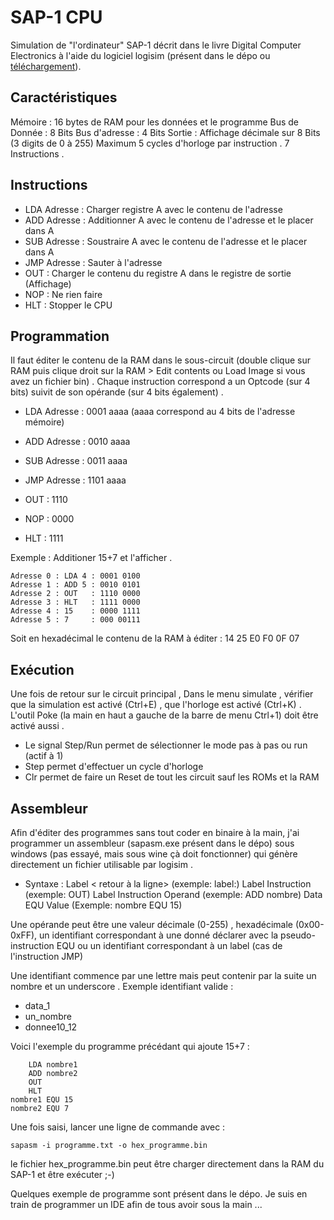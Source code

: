 # SAP-1 CPU

Simulation de "l'ordinateur" SAP-1 décrit dans le livre Digital Computer Electronics à l'aide du logiciel logisim (présent dans le dépo ou [téléchargement](http://www.cburch.com/logisim/download.html)). 

## Caractéristiques 
Mémoire : 16 bytes de RAM pour les données et le programme
Bus de Donnée : 8 Bits
Bus d'adresse : 4 Bits 
Sortie : Affichage décimale sur 8 Bits (3 digits de 0 à 255)
Maximum 5 cycles d'horloge par instruction .
7 Instructions .

## Instructions

 - LDA Adresse : Charger registre A avec le contenu de l'adresse 
 - ADD Adresse : Additionner A avec le contenu de l'adresse et le
   placer dans A
 - SUB Adresse : Soustraire A avec le contenu de l'adresse et le
   placer dans A
 - JMP Adresse : Sauter à l'adresse
 - OUT : Charger le contenu du registre A dans le registre de sortie (Affichage)
 - NOP : Ne rien faire
 - HLT : Stopper le CPU

## Programmation

Il faut éditer le contenu de la RAM dans le sous-circuit (double clique sur RAM puis clique droit sur la RAM > Edit contents ou Load Image si vous avez un fichier bin)  .
Chaque instruction correspond a un Optcode (sur 4 bits) suivit de son opérande (sur 4 bits également) . 

 - LDA Adresse : 0001 aaaa (aaaa correspond au 4 bits de l'adresse mémoire)

 - ADD Adresse : 0010 aaaa
 - SUB Adresse : 0011 aaaa
 - JMP Adresse : 1101 aaaa
 - OUT  : 1110
 - NOP : 0000
 - HLT : 1111

 
 Exemple : Additioner 15+7 et l'afficher . 

    Adresse 0 : LDA 4 : 0001 0100 
    Adresse 1 : ADD 5 : 0010 0101
    Adresse 2 : OUT   : 1110 0000
    Adresse 3 : HLT   : 1111 0000
    Adresse 4 : 15    : 0000 1111
    Adresse 5 : 7     : 000 00111

Soit en hexadécimal le contenu de la RAM à éditer :
14 25 E0 F0 0F 07

## Exécution

Une fois de retour sur le circuit principal , Dans le menu simulate , vérifier que la simulation est activé (Ctrl+E) , que l'horloge est activé (Ctrl+K) . L'outil Poke (la main en haut a gauche de la barre de menu Ctrl+1) doit être activé aussi .

 - Le signal Step/Run permet de sélectionner le mode pas à pas ou run (actif à 1)
 - Step permet d'effectuer un cycle d'horloge
 - Clr permet de faire un Reset de tout les circuit sauf les ROMs et la RAM
 
## Assembleur

Afin d'éditer des programmes sans tout coder en binaire à la main, j'ai programmer un assembleur (sapasm.exe présent dans le dépo) sous windows (pas essayé, mais sous wine çà doit fonctionner) qui génère directement un fichier utilisable par logisim .

 - Syntaxe :
 Label < retour à la ligne> (exemple: label:)
 Label Instruction (exemple: OUT)
 Label Instruction Operand (exemple: ADD nombre)
 Data EQU Value (Exemple: nombre EQU 15)

Une opérande peut être une valeur décimale (0-255) , hexadécimale (0x00-0xFF), un identifiant correspondant à une donné déclarer avec la pseudo-instruction EQU ou un identifiant correspondant à un label (cas de l'instruction JMP)

Une identifiant commence par une lettre mais peut contenir par la suite un nombre et un underscore .
Exemple identifiant valide :
 - data_1
 - un_nombre
 - donnee10_12

Voici l'exemple du programme précédant qui ajoute 15+7 :

		LDA nombre1
		ADD nombre2
		OUT
		HLT
    nombre1 EQU 15
    nombre2 EQU 7

Une fois saisi, lancer une ligne de commande avec :

    sapasm -i programme.txt -o hex_programme.bin

le fichier hex_programme.bin peut être charger directement dans la RAM du SAP-1 et être exécuter ;-)

Quelques exemple de programme sont présent dans le dépo. Je suis en train de programmer un IDE afin de tous avoir sous la main ...
